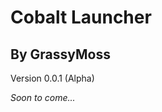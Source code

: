 Cobalt Launcher
==============
By GrassyMoss
--------------
Version 0.0.1 (Alpha)

*Soon to come...*